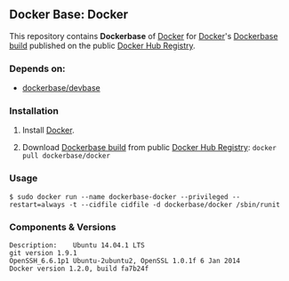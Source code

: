 ## Docker Base: Docker


This repository contains **Dockerbase** of [Docker](https://www.docker.com/) for [Docker](https://www.docker.com/)'s [Dockerbase build](https://registry.hub.docker.com/u/dockerbase/docker/) published on the public [Docker Hub Registry](https://registry.hub.docker.com/).


### Depends on:

* [dockerbase/devbase](https://registry.hub.docker.com/u/dockerbase/devbase)


### Installation

1. Install [Docker](https://docs.docker.com/installation/).

2. Download [Dockerbase build](https://registry.hub.docker.com/u/dockerbase/docker/) from public [Docker Hub Registry](https://registry.hub.docker.com/): `docker pull dockerbase/docker`


### Usage

    $ sudo docker run --name dockerbase-docker --privileged --restart=always -t --cidfile cidfile -d dockerbase/docker /sbin/runit

### Components & Versions

    Description:	Ubuntu 14.04.1 LTS
    git version 1.9.1
    OpenSSH_6.6.1p1 Ubuntu-2ubuntu2, OpenSSL 1.0.1f 6 Jan 2014
    Docker version 1.2.0, build fa7b24f
